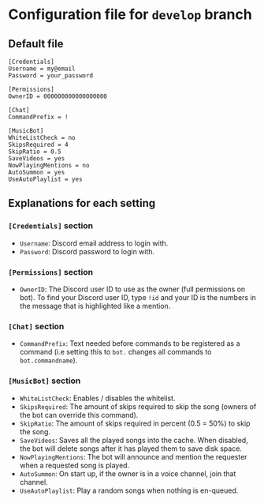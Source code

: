 # Configuration file for `develop` branch

## Default file

    [Credentials]
    Username = my@email
    Password = your_password
    
    [Permissions]
    OwnerID = 000000000000000000
    
    [Chat]
    CommandPrefix = !
    
    [MusicBot]
    WhiteListCheck = no
    SkipsRequired = 4
    SkipRatio = 0.5
    SaveVideos = yes
    NowPlayingMentions = no
    AutoSummon = yes
    UseAutoPlaylist = yes

## Explanations for each setting

### `[Credentials]` section

- `Username`: Discord email address to login with.
- `Password`: Discord password to login with.

### `[Permissions]` section

- `OwnerID`: The Discord user ID to use as the owner (full permissions on bot). To find your Discord user ID, type `!id` and your ID is the numbers in the message that is highlighted like a mention.

### `[Chat]` section

- `CommandPrefix`: Text needed before commands to be registered as a command (i.e setting this to `bot.` changes all commands to `bot.commandname`).

### `[MusicBot]` section

- `WhiteListCheck`: Enables / disables the whitelist.
- `SkipsRequired`: The amount of skips required to skip the song (owners of the bot can override this command).
- `SkipRatio`: The amount of skips required in percent (0.5 = 50%) to skip the song.
- `SaveVideos`: Saves all the played songs into the cache. When disabled, the bot will delete songs after it has played them to save disk space.
- `NowPlayingMentions`: The bot will announce and mention the requester when a requested song is played.
- `AutoSummon`: On start up, if the owner is in a voice channel, join that channel.
- `UseAutoPlaylist`: Play a random songs when nothing is en-queued.